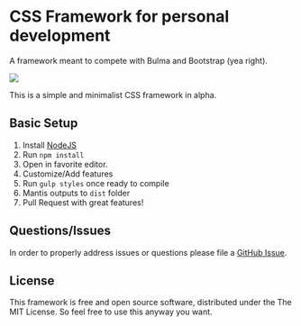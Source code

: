 # CSS Framework for personal development
A framework meant to compete with Bulma and Bootstrap (yea right).

![](./template.jpg)

This is a simple and minimalist CSS framework in alpha.

## Basic Setup

1. Install [NodeJS](https://nodejs.org/)
2. Run `npm install`
3. Open in favorite editor.
4. Customize/Add features
5. Run `gulp styles` once ready to compile
6. Mantis outputs to `dist` folder
7. Pull Request with great features!

## Questions/Issues

In order to properly address issues or questions please file a [GitHub Issue](https://github.com/caprado/mantis-CSS-framework/issues/new).

## License

This framework is free and open source software, distributed under the The MIT License. So feel free to use this anyway you want.
